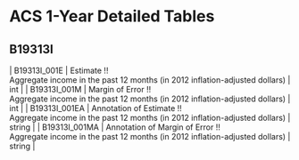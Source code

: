 # ACS 1-Year Detailed Tables

## B19313I

| B19313I_001E | Estimate !!<br>Aggregate income in the past 12 months (in 2012 inflation-adjusted dollars) | int |
| B19313I_001M | Margin of Error !!<br>Aggregate income in the past 12 months (in 2012 inflation-adjusted dollars) | int |
| B19313I_001EA | Annotation of Estimate !!<br>Aggregate income in the past 12 months (in 2012 inflation-adjusted dollars) | string |
| B19313I_001MA | Annotation of Margin of Error !!<br>Aggregate income in the past 12 months (in 2012 inflation-adjusted dollars) | string |

